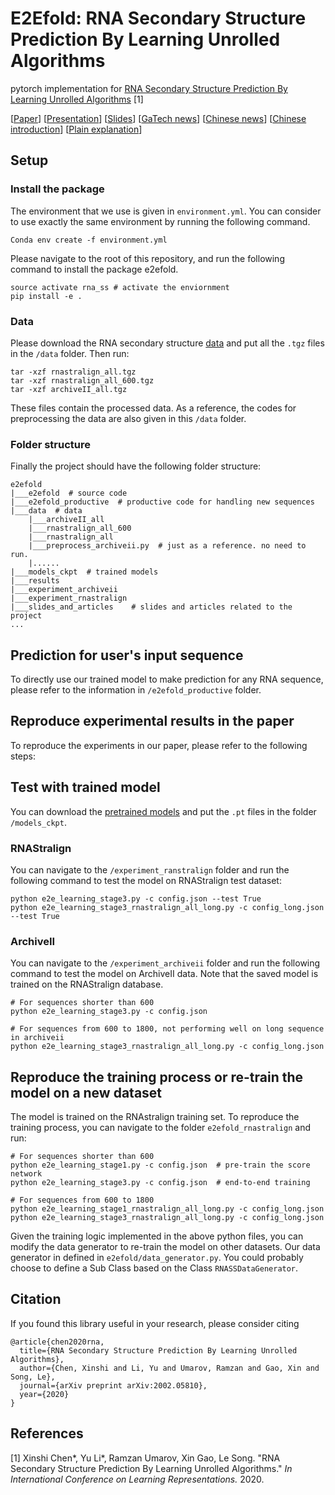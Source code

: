 # E2Efold: RNA Secondary Structure Prediction By Learning Unrolled Algorithms

pytorch implementation for [RNA Secondary Structure Prediction By Learning Unrolled Algorithms](https://openreview.net/forum?id=S1eALyrYDH) [1]

[[Paper](https://openreview.net/pdf?id=S1eALyrYDH)] [[Presentation](https://iclr.cc/virtual_2020/poster_S1eALyrYDH.html)] [[Slides](http://xinshi-chen.com/papers/slides/iclr2020-e2efold.pdf)]
[<a href="https://cse.gatech.edu/news/633633/machine-learning-tool-may-help-us-better-understand-rna-viruses">GaTech news</a>]
[<a href="https://www.jiqizhixin.com/articles/2020-02-18-8">Chinese news</a>]
[<a href="https://mp.weixin.qq.com/s/eyWlQdRqrnnxOKv0TF6gmA">Chinese introduction</a>]
[<a href="https://github.com/ml4bio/e2efold/blob/master/slides_and_articles/long_abstract.pdf">Plain explanation</a>]


## Setup

### Install the package
The environment that we use is given in `environment.yml`. You can consider to use exactly the same environment by running the following command.
```
Conda env create -f environment.yml
```

Please navigate to the root of this repository, and run the following command to install the package e2efold.
```
source activate rna_ss # activate the enviornment
pip install -e .
```

### Data

Please download the RNA secondary structure [data](https://gocuhk-my.sharepoint.com/:f:/g/personal/yuli_cuhk_edu_hk/EsmL09vDN3RDucN4I3JyOdEBpD4M4ToqShvYu57-1nOFoA?e=236Pix) and put all the `.tgz` files in the `/data` folder. Then run:
```
tar -xzf rnastralign_all.tgz
tar -xzf rnastralign_all_600.tgz
tar -xzf archiveII_all.tgz
```
These files contain the processed data. As a reference, the codes for preprocessing the data are also given in this `/data` folder.

### Folder structure

Finally the project should have the following folder structure:

```
e2efold
|___e2efold  # source code
|___e2efold_productive  # productive code for handling new sequences
|___data  # data
    |___archiveII_all
    |___rnastralign_all_600
    |___rnastralign_all
    |___preprocess_archiveii.py  # just as a reference. no need to run.
    |......
|___models_ckpt  # trained models
|___results
|___experiment_archiveii
|___experiment_rnastralign
|___slides_and_articles    # slides and articles related to the project 
...
```

## Prediction for user's input sequence

To directly use our trained model to make prediction for any RNA sequence, please refer to the information in `/e2efold_productive` folder.

## Reproduce experimental results in the paper

To reproduce the experiments in our paper, please refer to the following steps:

## Test with trained model
You can download the [pretrained models](https://drive.google.com/open?id=1m038Fw0HBGEzsvhS0mRxd0U7cGXqLAVt) and put the `.pt` files in the folder `/models_ckpt`.

### RNAStralign
You can navigate to the `/experiment_ranstralign` folder and run the following command to test the model on RNAStralign test dataset:
```
python e2e_learning_stage3.py -c config.json --test True
python e2e_learning_stage3_rnastralign_all_long.py -c config_long.json --test True
```

### ArchiveII
You can navigate to the `/experiment_archiveii` folder and run the following command to test the model on ArchiveII data. Note that the saved model is trained on the RNAStralign database.
```
# For sequences shorter than 600
python e2e_learning_stage3.py -c config.json

# For sequences from 600 to 1800, not performing well on long sequence in archiveii
python e2e_learning_stage3_rnastralign_all_long.py -c config_long.json
```

## Reproduce the training process or re-train the model on a new dataset

The model is trained on the RNAstralign training set. To reproduce the training process, you can navigate to the folder
`e2efold_rnastralign` and run:
```
# For sequences shorter than 600
python e2e_learning_stage1.py -c config.json  # pre-train the score network
python e2e_learning_stage3.py -c config.json  # end-to-end training

# For sequences from 600 to 1800 
python e2e_learning_stage1_rnastralign_all_long.py -c config_long.json 
python e2e_learning_stage3_rnastralign_all_long.py -c config_long.json 
```

Given the training logic implemented in the above python files, you can modify the data generator to re-train the model on other datasets. Our data generator in defined in `e2efold/data_generator.py`. You could probably choose to define a Sub Class based on the Class `RNASSDataGenerator`.


## Citation
If you found this library useful in your research, please consider citing
```
@article{chen2020rna,
  title={RNA Secondary Structure Prediction By Learning Unrolled Algorithms},
  author={Chen, Xinshi and Li, Yu and Umarov, Ramzan and Gao, Xin and Song, Le},
  journal={arXiv preprint arXiv:2002.05810},
  year={2020}
}
```
## References
[1] Xinshi Chen*, Yu Li*, Ramzan Umarov, Xin Gao, Le Song. "RNA Secondary Structure Prediction By Learning Unrolled Algorithms." *In International Conference on Learning Representations.* 2020.
